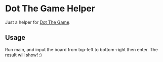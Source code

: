 # Dot The Game Helper

Just a helper for [Dot The Game](https://apps.apple.com/us/app/dot-the-game/id1634392900).

## Usage

Run main, and input the board from top-left to bottom-right then enter. The result will show! :)